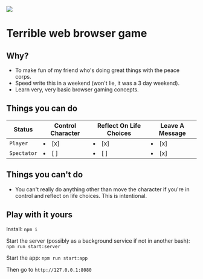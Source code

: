 ![](pcg.gif)

# Terrible web browser game
## Why?
* To make fun of my friend who's doing great things with the peace corps.
* Speed write this in a weekend (won't lie, it was a 3 day weekend).
* Learn very, very basic browser gaming concepts.

## Things you can do

Status | Control Character | Reflect On Life Choices | Leave A Message
--- | --- | --- | ---
`Player` | <li>[x]</li> | <li>[x]</li> | <li>[x]</li>
`Spectator` | <li>[ ]</li> | <li>[ ]</li> | <li>[x]</li>

## Things you can't do

* You can't really do anything other than move the character if you're in control and reflect on life choices. This is intentional.

## Play with it yours

Install: `npm i`

Start the server (possibly as a background service if not in another bash): `npm run start:server`

Start the app: `npm run start:app`

Then go to `http://127.0.0.1:8080`
